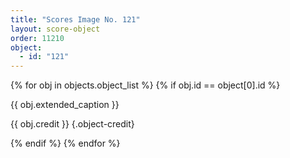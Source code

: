 ```yaml
---
title: "Scores Image No. 121"
layout: score-object
order: 11210
object:
  - id: "121"
---
```


{% for obj in objects.object_list %}
{% if obj.id == object[0].id %}

{{ obj.extended_caption }}

{{ obj.credit }} {.object-credit}

{% endif %}
{% endfor %}
